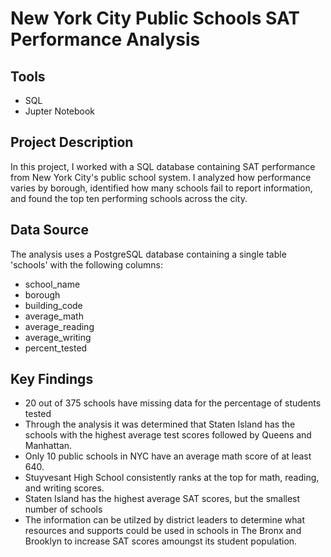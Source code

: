 # New York City Public Schools SAT Performance Analysis 

## Tools
* SQL
* Jupter Notebook

## Project Description
In this project, I worked with a SQL database containing SAT performance from New York City's public school system.
I analyzed how performance varies by borough, identified how many schools fail to report information, and found the top ten performing schools across the city.

## Data Source

The analysis uses a PostgreSQL database containing a single table 'schools' with the following columns:
- school_name
- borough
- building_code
- average_math
- average_reading
- average_writing
- percent_tested

## Key Findings
- 20 out of 375 schools have missing data for the percentage of students tested
- Through the analysis it was determined that Staten Island has the schools with the highest average test scores followed by Queens and Manhattan.
- Only 10 public schools in NYC have an average math score of at least 640.
- Stuyvesant High School consistently ranks at the top for math, reading, and writing scores.
- Staten Island has the highest average SAT scores, but the smallest number of schools
- The information can be utilzed by district leaders to determine what resources and supports could be used in schools in The Bronx and Brooklyn to increase SAT scores amoungst its student population. 
